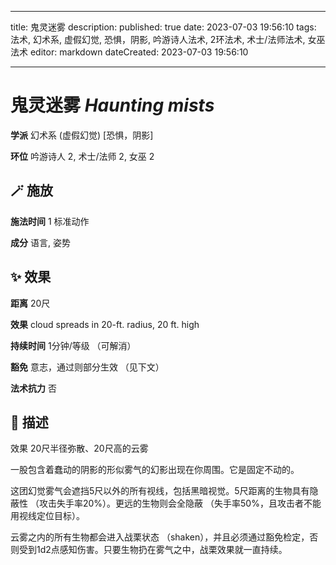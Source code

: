 
---
title: 鬼灵迷雾
description: 
published: true
date: 2023-07-03 19:56:10
tags: 法术, 幻术系, 虚假幻觉, 恐惧，阴影, 吟游诗人法术, 2环法术, 术士/法师法术, 女巫法术
editor: markdown
dateCreated: 2023-07-03 19:56:10

---

# **鬼灵迷雾** *Haunting mists*

**学派** 幻术系 (虚假幻觉) \[恐惧，阴影\] 

**环位** 吟游诗人 2, 术士/法师 2, 女巫 2

## 🪄 施放

**施法时间** 1 标准动作

**成分** 语言, 姿势

## ✨ 效果  

**距离** 20尺 

**效果** cloud spreads in 20-ft. radius, 20 ft. high 

**持续时间** 1分钟/等级 （可解消） 

**豁免** 意志，通过则部分生效 （见下文）

**法术抗力** 否

## 📖 描述

效果          20尺半径弥散、20尺高的云雾

一股包含着蠢动的阴影的形似雾气的幻影出现在你周围。它是固定不动的。

这团幻觉雾气会遮挡5尺以外的所有视线，包括黑暗视觉。5尺距离的生物具有隐蔽性 （攻击失手率20%）。更远的生物则会全隐蔽 （失手率50%，且攻击者不能用视线定位目标）。

云雾之内的所有生物都会进入战栗状态 （shaken），并且必须通过豁免检定，否则受到1d2点感知伤害。只要生物扔在雾气之中，战栗效果就一直持续。
    